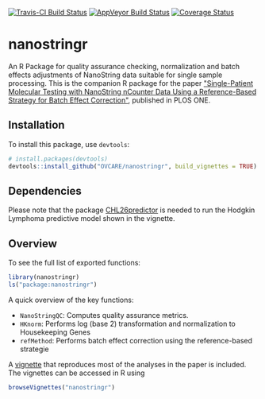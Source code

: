 [![Travis-CI Build Status](https://travis-ci.org/OVCARE/nanostringr.svg?branch=master)](https://travis-ci.org/OVCARE/nanostringr)
[![AppVeyor Build Status](https://ci.appveyor.com/api/projects/status/github/OVCARE/nanostringr?branch=master&svg=true)](https://ci.appveyor.com/project/OVCARE/nanostringr)
[![Coverage Status](https://codecov.io/gh/OVCARE/nanostringr/branch/master/graph/badge.svg)](https://codecov.io/gh/OVCARE/nanostringr)

nanostringr
===========

An R Package for quality assurance checking, normalization and batch effects adjustments of NanoString data suitable for single sample processing. This is the companion R package for the paper ["Single-Patient Molecular Testing with NanoString nCounter Data Using a Reference-Based Strategy for Batch Effect Correction"](http://journals.plos.org/plosone/article?id=10.1371/journal.pone.0153844), published in PLOS ONE.


Installation
------------

To install this package, use `devtools`:

``` r
# install.packages(devtools)
devtools::install_github("OVCARE/nanostringr", build_vignettes = TRUE)
```

Dependencies
------------

Please note that the package [CHL26predictor](https://github.com/tinyheero/CHL26predictor) is needed to run the Hodgkin Lymphoma predictive model shown in the vignette.

Overview
--------

To see the full list of exported functions:

``` r
library(nanostringr)
ls("package:nanostringr")
```

A quick overview of the key functions:

-   `NanoStringQC`: Computes quality assurance metrics.
-   `HKnorm`: Performs log (base 2) transformation and normalization to Housekeeping Genes
-   `refMethod`: Performs batch effect correction using the reference-based strategie

A [vignette](http://htmlpreview.github.io/?https://github.com/OVCARE/nanostringr/blob/master/vignettes/Overview.html) that reproduces most of the analyses in the paper is included. The vignettes can be accessed in R using 

``` r
browseVignettes("nanostringr")
```
